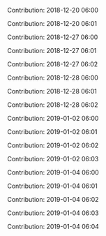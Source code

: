 Contribution: 2018-12-20 06:00

Contribution: 2018-12-20 06:01

Contribution: 2018-12-27 06:00

Contribution: 2018-12-27 06:01

Contribution: 2018-12-27 06:02

Contribution: 2018-12-28 06:00

Contribution: 2018-12-28 06:01

Contribution: 2018-12-28 06:02

Contribution: 2019-01-02 06:00

Contribution: 2019-01-02 06:01

Contribution: 2019-01-02 06:02

Contribution: 2019-01-02 06:03

Contribution: 2019-01-04 06:00

Contribution: 2019-01-04 06:01

Contribution: 2019-01-04 06:02

Contribution: 2019-01-04 06:03

Contribution: 2019-01-04 06:04

